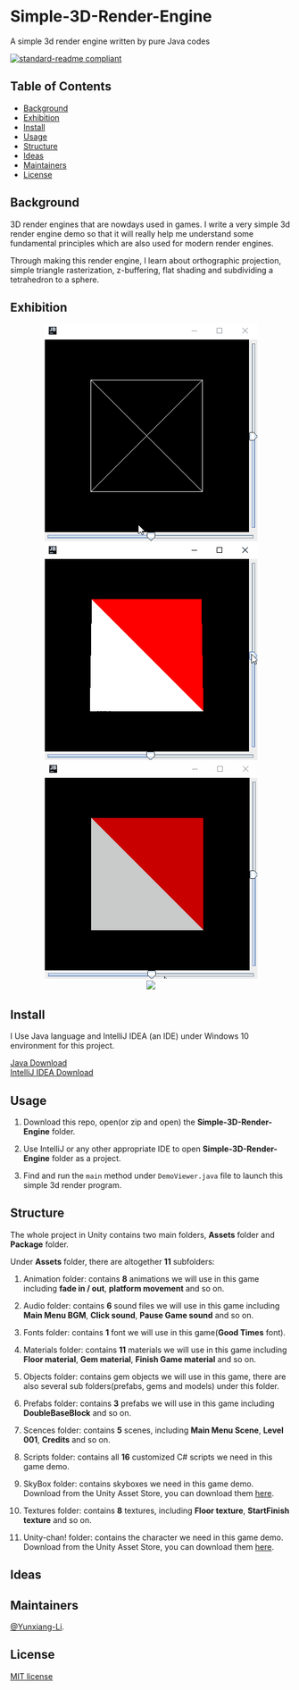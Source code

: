 # Simple-3D-Render-Engine

A simple 3d render engine written by pure Java codes

[![standard-readme compliant](https://img.shields.io/badge/readme%20style-standard-brightgreen.svg?style=flat-square)](https://github.com/RichardLitt/standard-readme)

## Table of Contents

- [Background](#Background)
- [Exhibition](#Exhibition)
- [Install](#install)
- [Usage](#usage)
- [Structure](#Structure)
- [Ideas](#Ideas)
- [Maintainers](#Maintainers)
- [License](#license)

## Background

3D render engines that are nowdays used in games. I write a very simple 3d render engine demo so that it will really help me understand some fundamental principles which are also used for modern render engines.

Through making this render engine, I learn about orthographic projection, simple triangle rasterization, z-buffering, flat shading and subdividing a tetrahedron to a sphere.

## Exhibition

<div align="center"> <img src="https://github.com/Yunxiang-Li/Simple-3D-Render-Engine/blob/main/Screenshots%20and%20GIFs/Simple%20projection.gif"/> </div>

<div align="center"> <img src="https://github.com/Yunxiang-Li/Simple-3D-Render-Engine/blob/main/Screenshots%20and%20GIFs/Color%20projection.gif"/> </div>

<div align="center"> <img src="https://github.com/Yunxiang-Li/Simple-3D-Render-Engine/blob/main/Screenshots%20and%20GIFs/Shader%20projection.gif"/> </div>

<div align="center"> <img src="https://github.com/Yunxiang-Li/Simple-3D-Render-Engine/blob/main/Screenshots%20and%20GIFs/Final%20Sphere.gif"/> </div>

## Install

I Use Java language and IntelliJ IDEA (an IDE) under Windows 10 environment for this project.

[Java Download](https://www.java.com/en/download/)<br>
[IntelliJ IDEA Download](https://www.jetbrains.com/idea/download/#section=windows)<br>

## Usage

1. Download this repo, open(or zip and open) the **Simple-3D-Render-Engine** folder.

2. Use IntelliJ or any other appropriate IDE to open **Simple-3D-Render-Engine** folder as a project.

3. Find and run the `main` method under `DemoViewer.java` file to launch this simple 3d render program.

## Structure

The whole project in Unity contains two main folders, **Assets** folder and **Package** folder.

Under **Assets** folder, there are altogether **11** subfolders:

1. Animation folder: contains **8** animations we will use in this game including **fade in / out**, **platform movement** and so on.

2. Audio folder: contains **6** sound files we will use in this game including **Main Menu BGM**, **Click sound**, **Pause Game sound** and so on.

3. Fonts folder: contains **1** font we will use in this game(**Good Times** font).

4. Materials folder: contains **11** materials we will use in this game including **Floor material**, **Gem material**, **Finish Game material** and so on.

5. Objects folder: contains gem objects we will use in this game, there are also several sub folders(prefabs, gems and models) under this folder.

6. Prefabs folder: contains **3** prefabs we will use in this game including **DoubleBaseBlock** and so on.

7. Scences folder: contains **5** scenes, including **Main Menu Scene**, **Level 001**, **Credits** and so on.

8. Scripts folder: contains all **16** customized C# scripts we need in this game demo. 

9. SkyBox folder: contains skyboxes we need in this game demo. Download from the Unity Asset Store, you can download them [here](https://assetstore.unity.com/packages/2d/textures-materials/sky/skybox-volume-2-nebula-3392).

10. Textures folder: contains **8** textures, including **Floor texture**, **StartFinish texture** and so on.

11. Unity-chan! folder: contains the character we need in this game demo. Download from the Unity Asset Store, you can download them [here](https://assetstore.unity.com/packages/3d/characters/unity-chan-model-18705).

## Ideas

## Maintainers

[@Yunxiang-Li](https://github.com/Yunxiang-Li).

## License

[MIT license](https://github.com/Yunxiang-Li/Simple-3D-Render-Engine/blob/main/LICENSE)
